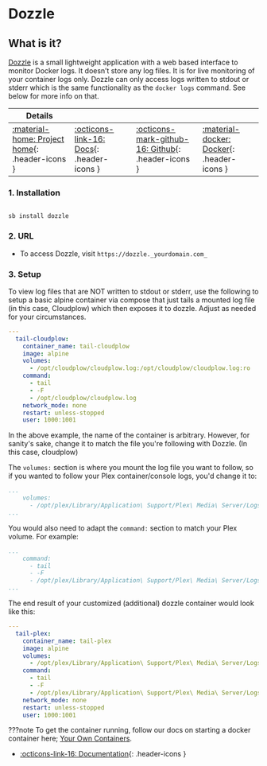 # Dozzle

## What is it?

[Dozzle](https://dozzle.dev/) is a small lightweight application with a web based interface to monitor Docker logs. It doesn’t store any log files. It is for live monitoring of your container logs only. Dozzle can only access logs written to stdout or stderr which is the same functionality as the `docker logs` command. See below for more info on that.

| Details     |             |             |             |
|-------------|-------------|-------------|-------------|
| [:material-home: Project home](https://dozzle.dev/){: .header-icons } | [:octicons-link-16: Docs](https://dozzle.dev/guide/what-is-dozzle){: .header-icons } | [:octicons-mark-github-16: Github](https://github.com/amir20/dozzle){: .header-icons } | [:material-docker: Docker](https://registry.hub.docker.com/r/amir20/dozzle){: .header-icons }|

### 1. Installation

``` shell

sb install dozzle

```

### 2. URL

- To access Dozzle, visit `https://dozzle._yourdomain.com_`

### 3. Setup

To view log files that are NOT written to stdout or stderr, use the following to setup a basic alpine container via compose that just tails a mounted log file (in this case, Cloudplow) which then exposes it to dozzle. Adjust as needed for your circumstances.

``` yaml
---
  tail-cloudplow:
    container_name: tail-cloudplow
    image: alpine
    volumes:
      - /opt/cloudplow/cloudplow.log:/opt/cloudplow/cloudplow.log:ro
    command:
      - tail
      - -F
      - /opt/cloudplow/cloudplow.log     
    network_mode: none
    restart: unless-stopped
    user: 1000:1001
```

In the above example, the name of the container is arbitrary. However, for sanity's sake, change it to match the file you're following with Dozzle. (In this case, cloudplow)

The `volumes:` section is where you mount the log file you want to follow, so if you wanted to follow your Plex container/console logs, you'd change it to:

``` yaml
...
    volumes:
      - /opt/plex/Library/Application\ Support/Plex\ Media\ Server/Logs/Plex\ Media\ Server.log:/opt/plex/Library/Application\ Support/Plex\ Media\ Server/Logs/Plex\ Media\ Server.log:ro
...
```

You would also need to adapt the `command:` section to match your Plex volume. For example:

``` yaml
...
    command:
      - tail
      - -F
      - /opt/plex/Library/Application\ Support/Plex\ Media\ Server/Logs/Plex\ Media\ Server.log 
...
```

The end result of your customized (additional) dozzle container would look like this:

```yaml
---
  tail-plex:
    container_name: tail-plex
    image: alpine
    volumes:
      - /opt/plex/Library/Application\ Support/Plex\ Media\ Server/Logs/Plex\ Media\ Server.log:/opt/plex/Library/Application\ Support/Plex\ Media\ Server/Logs/Plex\ Media\ Server.log:ro
    command:
      - tail
      - -F
      - /opt/plex/Library/Application\ Support/Plex\ Media\ Server/Logs/Plex\ Media\ Server.log  
    network_mode: none
    restart: unless-stopped
    user: 1000:1001
```

???note
    To get the container running, follow our docs on starting a docker container here; [Your Own Containers](../advanced/your-own-containers.md#creating-and-running-the-container).

- [:octicons-link-16: Documentation](https://dozzle.dev/guide/what-is-dozzle){: .header-icons }
